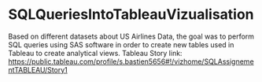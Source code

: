 # SQLQueriesIntoTableauVizualisation
Based on different datasets about US Airlines Data, the goal was to perform SQL queries using SAS software in order to create new tables used in Tableau to create analytical views.
Tableau Story link: https://public.tableau.com/profile/s.bastien5656#!/vizhome/SQLAssignementTABLEAU/Story1

